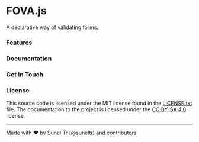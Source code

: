 # FOVA.js

A declarative way of validating forms.


### Features



### Documentation




### Get in Touch



### License

This source code is licensed under the MIT license found in
the [LICENSE.txt](https://github.com/sunel/fova.js/blob/master/LICENSE) file.
The documentation to the project is licensed under the [CC BY-SA 4.0](http://creativecommons.org/licenses/by-sa/4.0/)
license.


---
Made with ♥ by Sunel Tr ([@suneltr](https://twitter.com/suneltr)) and [contributors](https://github.com/sunel/fova.js/graphs/contributors)
